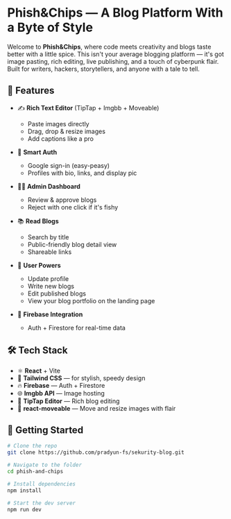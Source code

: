 # Phish&Chips — A Blog Platform With a Byte of Style

Welcome to **Phish&Chips**, where code meets creativity and blogs taste better with a little spice. This isn't your average blogging platform — it's got image pasting, rich editing, live publishing, and a touch of cyberpunk flair. Built for writers, hackers, storytellers, and anyone with a tale to tell.

## 🔮 Features

- ✍️ **Rich Text Editor** (TipTap + Imgbb + Moveable)

  - Paste images directly
  - Drag, drop & resize images
  - Add captions like a pro

- 🧠 **Smart Auth**

  - Google sign-in (easy-peasy)
  - Profiles with bio, links, and display pic

- 🧑‍💻 **Admin Dashboard**

  - Review & approve blogs
  - Reject with one click if it's fishy

- 📚 **Read Blogs**

  - Search by title
  - Public-friendly blog detail view
  - Shareable links

- 🧬 **User Powers**

  - Update profile
  - Write new blogs
  - Edit published blogs
  - View your blog portfolio on the landing page

- 💾 **Firebase Integration**
  - Auth + Firestore for real-time data

## 🛠 Tech Stack

- ⚛️ **React** + Vite
- 🐬 **Tailwind CSS** — for stylish, speedy design
- 🔥 **Firebase** — Auth + Firestore
- 🌐 **Imgbb API** — Image hosting
- 🧠 **TipTap Editor** — Rich blog editing
- 🎨 **react-moveable** — Move and resize images with flair

## 🚀 Getting Started

```bash
# Clone the repo
git clone https://github.com/pradyun-fs/sekurity-blog.git

# Navigate to the folder
cd phish-and-chips

# Install dependencies
npm install

# Start the dev server
npm run dev
```
